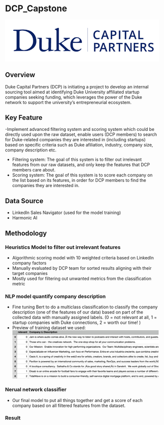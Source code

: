 # DCP_Capstone
![Alt text](<images/DCP>)
## Overview
Duke Capital Partners (DCP) is initiating a project to develop an internal sourcing tool aimed at identifying Duke University affiliated startup companies seeking funding, which leverages the power of the Duke network to support the university’s entrepreneurial ecosystem.
## Key Feature
-Implement advanced filtering system and scoring system which could be directly used upon the raw dataset, enable users (DCP members) to search for Duke-related companies they are interested in (including startups) based on specific criteria such as Duke afiliation, industry, company size, company description etc.
- Filtering system: The goal of this system is to filter out irrelevant features from our raw datasets, and only keep the features that DCP members care about.
- Scoring system: The goal of this system is to score each company on the list based on its features, in order for DCP members to find the companies they are interested in.
## Data Source
- LinkedIn Sales Navigator (used for the model training)
- Harmonic AI
## Methodology
### Heuristics Model to filter out irrelevant features
- Algorithmic scoring model with 10 weighted criteria based on LinkedIn company factors
- Manually evaluated by DCP team for sorted results aligning with their target companies
- Mostly used for filtering out unwanted metrics from the classification metric
### NLP model quantify company description
- Fine tuning Bert to do a multiclass classification to classify the company description (one of the features of our data) based on part of the collected data with manually assigned labels. (0 = not relevant at all,
	1 = startup companies with Duke connections,
	2 = worth our time!
)
- Preview of training dataset we used:
![Alt text](<images/data>)
### Nerual network classifier
- Our final model to put all things together and get a score of each company  based on all filtered features from the dataset.
### Result
